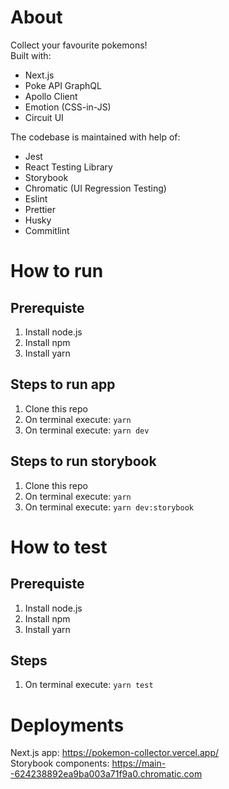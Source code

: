 # About
Collect your favourite pokemons! <br />
Built with: <br />
- Next.js
- Poke API GraphQL
- Apollo Client
- Emotion (CSS-in-JS)
- Circuit UI

The codebase is maintained with help of: <br />
- Jest
- React Testing Library
- Storybook
- Chromatic (UI Regression Testing)
- Eslint
- Prettier
- Husky
- Commitlint

# How to run
## Prerequiste
1. Install node.js
2. Install npm
3. Install yarn

## Steps to run app
1. Clone this repo
2. On terminal execute: `yarn`
3. On terminal execute: `yarn dev`

## Steps to run storybook
1. Clone this repo
2. On terminal execute: `yarn`
3. On terminal execute: `yarn dev:storybook`

# How to test
## Prerequiste
1. Install node.js
2. Install npm
3. Install yarn

## Steps
1. On terminal execute: `yarn test`

# Deployments
Next.js app: https://pokemon-collector.vercel.app/ <br />
Storybook components: https://main--624238892ea9ba003a71f9a0.chromatic.com

